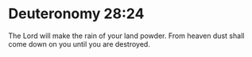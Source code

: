 # Deuteronomy 28:24

The Lord will make the rain of your land powder. From heaven dust shall come down on you until you are destroyed.
